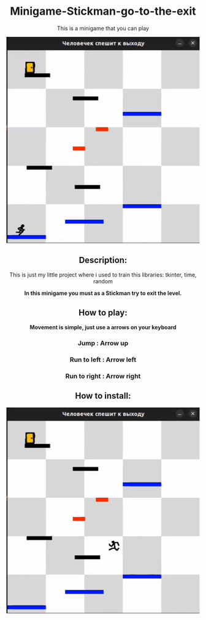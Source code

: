 <div align="center">

# Minigame-Stickman-go-to-the-exit

This is a minigame that you can play 

<img src="assets for Readme/start.gif">

## Description:

This is just my little project where i used to train this libraries: tkinter, time, random

<b> In this minigame you must as a Stickman try to exit the level.

## How to play:

Movement is simple, just use a arrows on your keyboard</b>

### Jump : Arrow up 

### Run to left : Arrow left 

### Run to right : Arrow right


## How to install:



<img src="assets for Readme/finish.gif">






</div>
